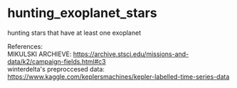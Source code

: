 # hunting_exoplanet_stars
hunting stars that have at least one exoplanet  

References:  
  MIKULSKI ARCHIEVE: https://archive.stsci.edu/missions-and-data/k2/campaign-fields.html#c3   
  winterdelta's preproccesed data: https://www.kaggle.com/keplersmachines/kepler-labelled-time-series-data  
